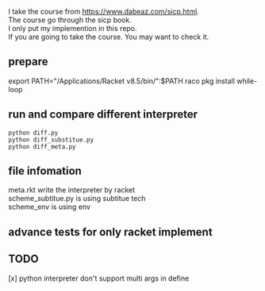 I take the course from https://www.dabeaz.com/sicp.html.  
The course go through the sicp book.  
I only put my implemention in this repo.  
If you are going to take the course. You may want to check it.  

## prepare
   export PATH="/Applications/Racket v8.5/bin/":$PATH
   raco pkg install while-loop

## run and compare different interpreter
    python diff.py
    python diff_substitue.py
    python diff_meta.py

## file infomation
   meta.rkt write the interpreter by racket  
   scheme_subtitue.py is using subtitue tech  
   scheme_env is using env  

## advance tests for only racket implement

## TODO
[x] python interpreter don't support multi args in define